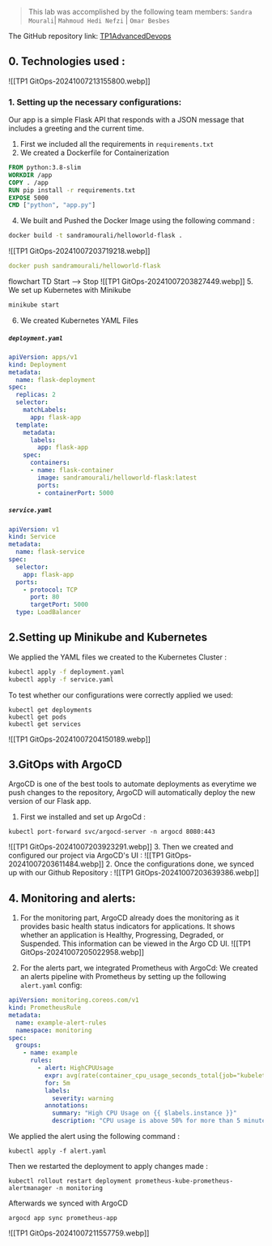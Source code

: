 > This lab was accomplished by the following team members:
> `Sandra Mourali`| `Mahmoud Hedi Nefzi` | `Omar Besbes`


The GitHub repository link: [TP1AdvancedDevops](https://github.com/mouralisandra/TP1AdvancedDevops)

## 0. Technologies used : 
![[TP1 GitOps-20241007213155800.webp]]

### 1. Setting up the necessary configurations:

Our app is a simple Flask API that responds with a JSON message that includes a greeting and the current time.

1. First we included all the requirements in `requirements.txt`
3. We created a Dockerfile for Containerization

```Dockerfile
FROM python:3.8-slim
WORKDIR /app
COPY . /app
RUN pip install -r requirements.txt
EXPOSE 5000
CMD ["python", "app.py"]
```

4. We built and Pushed the  Docker Image using the following command :

```bash
docker build -t sandramourali/helloworld-flask .
```
![[TP1 GitOps-20241007203719218.webp]]
```yaml
docker push sandramourali/helloworld-flask
```
flowchart TD
Start --> Stop
![[TP1 GitOps-20241007203827449.webp]]
5. We set up Kubernetes with Minikube
```bash
minikube start
```

6. We created Kubernetes YAML Files
##### `deployment.yaml`
```yaml
apiVersion: apps/v1
kind: Deployment
metadata:
  name: flask-deployment
spec:
  replicas: 2
  selector:
    matchLabels:
      app: flask-app
  template:
    metadata:
      labels:
        app: flask-app
    spec:
      containers:
      - name: flask-container
        image: sandramourali/helloworld-flask:latest
        ports:
        - containerPort: 5000
```

##### `service.yaml`
```yaml
apiVersion: v1
kind: Service
metadata:
  name: flask-service
spec:
  selector:
    app: flask-app
  ports:
    - protocol: TCP
      port: 80
      targetPort: 5000
  type: LoadBalancer
```

## 2.Setting up Minikube and Kubernetes

We applied the YAML files we created to the Kubernetes Cluster :
```bash
kubectl apply -f deployment.yaml
kubectl apply -f service.yaml
```
To test whether our configurations were correctly applied we used:
```Shell
kubectl get deployments
kubectl get pods
kubectl get services
```
![[TP1 GitOps-20241007204150189.webp]]
## 3.GitOps with ArgoCD
ArgoCD is one of the best tools to automate deployments as everytime we push changes to the repository, ArgoCD will automatically deploy the new version of our Flask app.
1. First we installed and set up ArgoCd :
```shell
kubectl port-forward svc/argocd-server -n argocd 8080:443
```
![[TP1 GitOps-20241007203923291.webp]]
3. Then we created and configured our project via ArgoCD's UI :
![[TP1 GitOps-20241007203611484.webp]]
2. Once the configurations done, we synced up with our Github Repository :
![[TP1 GitOps-20241007203639386.webp]]

## 4. Monitoring and alerts:
1. For the monitoring part, ArgoCD already does the monitoring as it provides basic health status indicators for applications. It shows whether an application is Healthy, Progressing, Degraded, or Suspended. This information can be viewed in the Argo CD UI.
![[TP1 GitOps-20241007205022958.webp]]

2. For the alerts part, we integrated Prometheus with ArgoCd:
	We created an alerts pipeline with Prometheus by setting up the following `alert.yaml` config:
```yaml
apiVersion: monitoring.coreos.com/v1
kind: PrometheusRule
metadata:
  name: example-alert-rules
  namespace: monitoring
spec:
  groups:
    - name: example
      rules:
        - alert: HighCPUUsage
          expr: avg(rate(container_cpu_usage_seconds_total{job="kubelet"}[5m])) by (instance) > 0.5
          for: 5m
          labels:
            severity: warning
          annotations:
            summary: "High CPU Usage on {{ $labels.instance }}"
            description: "CPU usage is above 50% for more than 5 minutes."

```
We applied the alert using the following command :
```Shell
kubectl apply -f alert.yaml
```
Then we restarted the deployment to apply changes made :
```shell
kubectl rollout restart deployment prometheus-kube-prometheus-alertmanager -n monitoring
```
Afterwards we synced with ArgoCD
```shell
argocd app sync prometheus-app
```

![[TP1 GitOps-20241007211557759.webp]]
